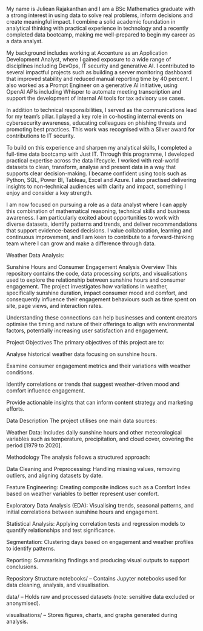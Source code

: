 My name is Juliean Rajakanthan and I am a BSc Mathematics graduate with a strong interest in using data to solve real problems, inform decisions and create meaningful impact. I combine a solid academic foundation in analytical thinking with practical experience in technology and a recently completed data bootcamp, making me well-prepared to begin my career as a data analyst.

My background includes working at Accenture as an Application Development Analyst, where I gained exposure to a wide range of disciplines including DevOps, IT security and generative AI. I contributed to several impactful projects such as building a server monitoring dashboard that improved stability and reduced manual reporting time by 40 percent. I also worked as a Prompt Engineer on a generative AI initiative, using OpenAI APIs including Whisper to automate meeting transcription and support the development of internal AI tools for tax advisory use cases.

In addition to technical responsibilities, I served as the communications lead for my team’s pillar. I played a key role in co-hosting internal events on cybersecurity awareness, educating colleagues on phishing threats and promoting best practices. This work was recognised with a Silver award for contributions to IT security.

To build on this experience and sharpen my analytical skills, I completed a full-time data bootcamp with Just IT. Through this programme, I developed practical expertise across the data lifecycle. I worked with real-world datasets to clean, transform, analyse and present data in a way that supports clear decision-making. I became confident using tools such as Python, SQL, Power BI, Tableau, Excel and Azure. I also practised delivering insights to non-technical audiences with clarity and impact, something I enjoy and consider a key strength.

I am now focused on pursuing a role as a data analyst where I can apply this combination of mathematical reasoning, technical skills and business awareness. I am particularly excited about opportunities to work with diverse datasets, identify patterns and trends, and deliver recommendations that support evidence-based decisions. I value collaboration, learning and continuous improvement, and I am keen to contribute to a forward-thinking team where I can grow and make a difference through data.


Weather Data Analysis: 

Sunshine Hours and Consumer Engagement Analysis
Overview
This repository contains the code, data processing scripts, and visualisations used to explore the relationship between sunshine hours and consumer engagement. The project investigates how variations in weather, specifically sunshine duration, impact consumer mood and comfort, and consequently influence their engagement behaviours such as time spent on site, page views, and interaction rates.

Understanding these connections can help businesses and content creators optimise the timing and nature of their offerings to align with environmental factors, potentially increasing user satisfaction and engagement.

Project Objectives
The primary objectives of this project are to:

Analyse historical weather data focusing on sunshine hours.

Examine consumer engagement metrics and their variations with weather conditions.

Identify correlations or trends that suggest weather-driven mood and comfort influence engagement.

Provide actionable insights that can inform content strategy and marketing efforts.

Data Description
The project utilises one main data sources:

Weather Data: Includes daily sunshine hours and other meteorological variables such as temperature, precipitation, and cloud cover, covering the period [1979 to 2020].


Methodology
The analysis follows a structured approach:

Data Cleaning and Preprocessing: Handling missing values, removing outliers, and aligning datasets by date.

Feature Engineering: Creating composite indices such as a Comfort Index based on weather variables to better represent user comfort.

Exploratory Data Analysis (EDA): Visualising trends, seasonal patterns, and initial correlations between sunshine hours and engagement.

Statistical Analysis: Applying correlation tests and regression models to quantify relationships and test significance.

Segmentation: Clustering days based on engagement and weather profiles to identify patterns.

Reporting: Summarising findings and producing visual outputs to support conclusions.

Repository Structure
notebooks/ – Contains Jupyter notebooks used for data cleaning, analysis, and visualisation.

data/ – Holds raw and processed datasets (note: sensitive data excluded or anonymised).


visualisations/ – Stores figures, charts, and graphs generated during analysis.
